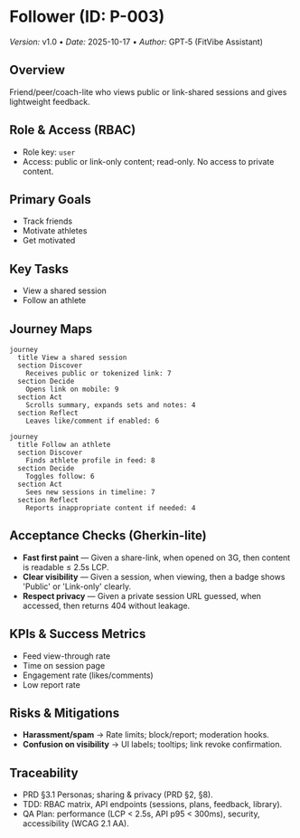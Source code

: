 <!-- File: persona-follower.md | Purpose: Persona document with journey maps and acceptance checks -->

# Follower (ID: P-003)

_Version:_ v1.0 • _Date:_ 2025-10-17 • _Author:_ GPT‑5 (FitVibe Assistant)

## Overview

Friend/peer/coach-lite who views public or link-shared sessions and gives lightweight feedback.

## Role & Access (RBAC)

- Role key: `user`
- Access: public or link-only content; read-only. No access to private content.

## Primary Goals

- Track friends
- Motivate athletes
- Get motivated

## Key Tasks

- View a shared session
- Follow an athlete

## Journey Maps

```mermaid
journey
  title View a shared session
  section Discover
    Receives public or tokenized link: 7
  section Decide
    Opens link on mobile: 9
  section Act
    Scrolls summary, expands sets and notes: 4
  section Reflect
    Leaves like/comment if enabled: 6
```

```mermaid
journey
  title Follow an athlete
  section Discover
    Finds athlete profile in feed: 8
  section Decide
    Toggles follow: 6
  section Act
    Sees new sessions in timeline: 7
  section Reflect
    Reports inappropriate content if needed: 4
```

## Acceptance Checks (Gherkin-lite)

- **Fast first paint** — Given a share-link, when opened on 3G, then content is readable ≤ 2.5s LCP.
- **Clear visibility** — Given a session, when viewing, then a badge shows 'Public' or 'Link-only' clearly.
- **Respect privacy** — Given a private session URL guessed, when accessed, then returns 404 without leakage.

## KPIs & Success Metrics

- Feed view-through rate
- Time on session page
- Engagement rate (likes/comments)
- Low report rate

## Risks & Mitigations

- **Harassment/spam** → Rate limits; block/report; moderation hooks.
- **Confusion on visibility** → UI labels; tooltips; link revoke confirmation.

## Traceability

- PRD §3.1 Personas; sharing & privacy (PRD §2, §8).
- TDD: RBAC matrix, API endpoints (sessions, plans, feedback, library).
- QA Plan: performance (LCP < 2.5s, API p95 < 300ms), security, accessibility (WCAG 2.1 AA).
